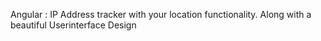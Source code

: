 Angular : IP Address tracker with your location functionality. Along with a beautiful Userinterface Design

